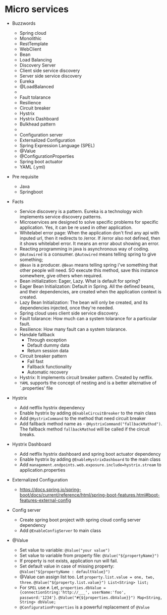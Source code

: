 # Micro services

  - Buzzwords 
    - Spring cloud
    - Monolithic
    - RestTemplate
    - WebClient
    - Bean
    - Load Balancing
    - Discovery Server
    - Client side service discovery
    - Server side service discovery
    - Eureka
    - @LoadBalanced
    -
    - Fault tolarance
    - Resilience
    - Circuit breaker
    - Hystrix
    - Hystrix Dashboard
    - Bulkhead pattern
    -
    - Configuration server
    - Externalized Configuration
    - Spring Expression Language (SPEL)
    - @Value
    - @ConfigurationProperties
    - Spring boot actuator
    - YAML (.yml)
  
  - Pre requisite
    - Java
    - Springboot
    
    
  - Facts
    - Service discovery is a pattern. Eureka is a technology wich implements service discovery patterns.
    - Microservices are designed to solve specific problems for specific application. Yes, it can be re used in other application.
    - Whitelabel error page: When the application don't find any api with inputed url, then it redirects to /error. If /error also not defined, then it shows whitelabel error. It means an error about showing an error. 
    - Reacting programming in java is asynchronous way of coding.
    - `@Autowired` is a consumer. `@Autowired` means telling spring to give something;
    - `@Bean` is a producer. `@Bean` means telling spring i've something that other people will need. SO execute this method, save this instance somewhere, give others when required.
    - Bean initialization: Eager, Lazy. What is default for spring?
    - Eager Bean Initialization: Default in Spring. All the defined beans, and their dependencies, are created when the application context is created.
    - Lazy Bean Initialization: The bean will only be created, and its dependencies injected, once they're needed.
    - Spring cloud uses client side service discovery.
    - Fault tolarance: How much can a system tolarance for a particular fault.
    - Resilience: How many fault can a system tolarance.
    - Handale fallback
      - Through exception
      - Default dummy data
      - Return session data
    - Circuit breaker pattern
      - Fail fast
      - Fallback functionality
      - Automatic recovery
    - Hystrix: It implements circuit breaker pattern. Created by netflix.
    - `YAML` supports the concept of nesting and is a better alternative of `.properties' file
    
  - Hystrix 
    - Add netflix hystrix dependency
    - Enable hystrix by adding `@EnableCircuitBreaker` to the main class
    - Add `@HystrixCommand` to the method that need circuit breaker
    - Add fallback method name as - `@HystrixCommand("fallbackMathod")`. The fallback method `fallbackMathod` will be called if the circuit breaks.
        
  - Hystrix Dashboard
    - Add netflix hystrix dashboard and spring boot actuator dependency
    - Enable hystrix by adding `@EnableHystrixDashboard` to the main class
    - Add `management.endpoints.web.exposure.include=hystrix.stream` to application.properties
  
  - Externalized Configuration 
    - https://docs.spring.io/spring-boot/docs/current/reference/html/spring-boot-features.html#boot-features-external-config
  
  - Config server
    - Create spring boot project with spring cloud config server dependency
    - Add `@EnableConfigServer` to main class
    
  
  - @Value
    - Set value to variable: `@Value("your value")`
    - Set value to variable from property file: `@Value("${propertyName}")`
    - If property is not exists, application run will fail. 
    - Set default value in case of missing property: `@Value("${propertyName : defaultValue}")`
    - @Value can assign list too. Let `property.list.value = one, two, three`. `@Value("${property.list.value}") List<String> list;`
    - For `SPEL` use `#`. Let, `properties.dbValue = {connectionString:'http://___', userName:'foo', password:'1234'}`. `@Value("#{${properties.dbValue}}") Map<String, String> dbValue;`
    - `@ConfigurationProperties` is a powerful replacement of `@Value`    
    
